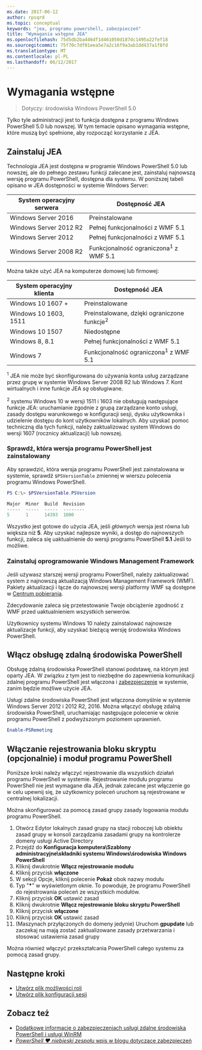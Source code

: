 ```yaml
---
ms.date: 2017-06-12
author: rpsqrd
ms.topic: conceptual
keywords: "jea, programu powershell, zabezpieczeń"
title: "Wymagania wstępne JEA"
ms.openlocfilehash: 75d5db2ba446df1d461050d187dc1495a22fef18
ms.sourcegitcommit: 75f70c7df01eea5e7a2c16f9a3ab1dd437a1f8fd
ms.translationtype: MT
ms.contentlocale: pl-PL
ms.lasthandoff: 06/12/2017
---
```

# <a name="prerequisites"></a>Wymagania wstępne

> Dotyczy: środowiska Windows PowerShell 5.0

Tylko tyle administracji jest to funkcja dostępna z programu Windows PowerShell 5.0 lub nowszej.
W tym temacie opisano wymagania wstępne, które muszą być spełnione, aby rozpocząć korzystanie z JEA.

## <a name="install-jea"></a>Zainstaluj JEA

Technologia JEA jest dostępna w programie Windows PowerShell 5.0 lub nowszej, ale do pełnego zestawu funkcji zalecane jest, zainstaluj najnowszą wersję programu PowerShell, dostępna dla systemu.
W poniższej tabeli opisano w JEA dostępności w systemie Windows Server:

System operacyjny serwera   | Dostępność JEA
--------------------------|--------------------------------
Windows Server 2016       | Preinstalowane
Windows Server 2012 R2    | Pełnej funkcjonalności z WMF 5.1
Windows Server 2012       | Pełnej funkcjonalności z WMF 5.1
Windows Server 2008 R2    | Funkcjonalność ograniczona<sup>1</sup> z WMF 5.1

Można także użyć JEA na komputerze domowej lub firmowej:

System operacyjny klienta   | Dostępność JEA
--------------------------|-----------------------------------------------------
Windows 10 1607 +          | Preinstalowane
Windows 10 1603, 1511     | Preinstalowane, dzięki ograniczone funkcje<sup>2</sup>
Windows 10 1507           | Niedostępne
Windows 8, 8.1            | Pełnej funkcjonalności z WMF 5.1
Windows 7                 | Funkcjonalność ograniczona<sup>1</sup> z WMF 5.1

<sup>1</sup> JEA nie może być skonfigurowana do używania konta usług zarządzane przez grupę w systemie Windows Server 2008 R2 lub Windows 7.
Kont wirtualnych i inne funkcje JEA *są* obsługiwane.

<sup>2</sup> systemu Windows 10 w wersji 1511 i 1603 nie obsługują następujące funkcje JEA: uruchamianie zgodnie z grupą zarządzane konto usługi, zasady dostępu warunkowego w konfiguracji sesji, dysku użytkownika i udzielenie dostępu do kont użytkowników lokalnych.
Aby uzyskać pomoc techniczną dla tych funkcji, należy zaktualizować system Windows do wersji 1607 (rocznicy aktualizacji) lub nowszej.

### <a name="check-which-version-of-powershell-is-installed"></a>Sprawdź, która wersja programu PowerShell jest zainstalowany

Aby sprawdzić, która wersja programu PowerShell jest zainstalowana w systemie, sprawdź `$PSVersionTable` zmiennej w wierszu polecenia programu Windows PowerShell.

```powershell
PS C:\> $PSVersionTable.PSVersion

Major  Minor  Build  Revision
-----  -----  -----  --------
5      1      14393  1000
```

Wszystko jest gotowe do użycia JEA, jeśli *głównych* wersja jest równa lub większa niż **5**.
Aby uzyskać najlepsze wyniki, a dostęp do najnowszych funkcji, zaleca się uaktualnienie do wersji programu PowerShell **5.1** Jeśli to możliwe.

### <a name="install-windows-management-framework"></a>Zainstaluj oprogramowanie Windows Management Framework

Jeśli używasz starszej wersji programu PowerShell, należy zaktualizować system z najnowszą aktualizacją Windows Management Framework (WMF).
Pakiety aktualizacji i łącze do najnowszej wersji platformy WMF są dostępne w [Centrum pobierania](https://aka.ms/WMF5).

Zdecydowanie zaleca się przetestowanie Twoje obciążenie zgodność z WMF przed uaktualnieniem wszystkich serwerów.

Użytkownicy systemu Windows 10 należy zainstalować najnowsze aktualizacje funkcji, aby uzyskać bieżącą wersję środowiska Windows PowerShell.

## <a name="enable-powershell-remoting"></a>Włącz obsługę zdalną środowiska PowerShell

Obsługę zdalną środowiska PowerShell stanowi podstawę, na którym jest oparty JEA.
W związku z tym jest to niezbędne do zapewnienia komunikacji zdalnej programu PowerShell jest włączona i [zabezpieczenie](https://msdn.microsoft.com/en-us/powershell/scripting/setup/winrmsecurity) w systemie, zanim będzie możliwe użycie JEA.

Usługi zdalne środowiska PowerShell jest włączona domyślnie w systemie Windows Server 2012 i 2012 R2, 2016.
Można włączyć obsługę zdalną środowiska PowerShell, uruchamiając następujące polecenie w oknie programu PowerShell z podwyższonym poziomem uprawnień.

```powershell
Enable-PSRemoting
```

## <a name="enable-powershell-module-and-script-block-logging-optional"></a>Włączanie rejestrowania bloku skryptu (opcjonalnie) i moduł programu PowerShell

Poniższe kroki należy włączyć rejestrowanie dla wszystkich działań programu PowerShell w systemie.
Rejestrowanie modułu programu PowerShell nie jest wymagane dla JEA, jednak zalecane jest włączenie go w celu upewnij się, że użytkownicy poleceń uruchom są rejestrowane w centralnej lokalizacji.

Można skonfigurować za pomocą zasad grupy zasady logowania modułu programu PowerShell.

1. Otwórz Edytor lokalnych zasad grupy na stacji roboczej lub obiektu zasad grupy w konsoli zarządzania zasadami grupy na kontrolerze domeny usługi Active Directory
2. Przejdź do **Konfiguracja komputera\\Szablony administracyjne\\składniki systemu Windows\\środowiska Windows PowerShell**
3. Kliknij dwukrotnie **Włącz rejestrowanie modułu**
4. Kliknij przycisk **włączone**
5. W sekcji Opcje, kliknij polecenie **Pokaż** obok nazwy modułu
6. Typ "**\***" w wyświetlonym oknie. To powoduje, że programu PowerShell do rejestrowania poleceń ze wszystkich modułów.
7. Kliknij przycisk **OK** ustawić zasad
8. Kliknij dwukrotnie **Włącz rejestrowanie bloku skryptu PowerShell**
9. Kliknij przycisk **włączone**
10. Kliknij przycisk **OK** ustawić zasad
11. (Maszynach przyłączonych do domeny jedynie) Uruchom **gpupdate** lub zaczekaj na mają zostać zaktualizowane zasady przetwarzania i stosować ustawienia zasad grupy

Można również włączyć przekształcania PowerShell całego systemu za pomocą zasad grupy.

## <a name="next-steps"></a>Następne kroki

- [Utwórz plik możliwości roli](role-capabilities.md)
- [Utwórz plik konfiguracji sesji](session-configurations.md)

## <a name="see-also"></a>Zobacz też

- [Dodatkowe informacje o zabezpieczeniach usługi zdalne środowiska PowerShell i usługi WinRM](https://msdn.microsoft.com/en-us/powershell/scripting/setup/winrmsecurity)
- [*PowerShell ♥ niebieski zespołu* wpis w blogu dotyczące zabezpieczeń](https://blogs.msdn.microsoft.com/powershell/2015/06/09/powershell-the-blue-team/)

